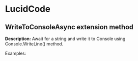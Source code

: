 # LucidCode

## **WriteToConsoleAsync** extension method

**Description:** Await for a string and write it to Console using Console.WriteLine() method.

Examples:

[embed-code]: # (Examples\Extensions\WriteToConsoleAsync.cs)
